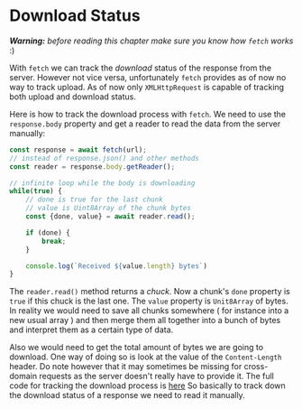 # Download Status

___Warning:__ before reading this chapter make sure you know how `fetch` works_ :)

With `fetch` we can track the _download_ status of the response from the server. 
However not vice versa, unfortunately `fetch` provides as of now no way to track upload.
As of now only `XMLHttpRequest` is capable of tracking both upload and download status.

Here is how to track the download process with `fetch`. We need to use the `response.body`
property and get a reader to read the data from the server manually:

```javascript
const response = await fetch(url);
// instead of response.json() and other methods
const reader = response.body.getReader();

// infinite loop while the body is downloading
while(true) {
    // done is true for the last chunk
    // value is Uint8Array of the chunk bytes
    const {done, value} = await reader.read();

    if (done) {
        break;
    }

    console.log(`Received ${value.length} bytes`)
}
```

The `reader.read()` method returns a _chuck_. Now a chunk's `done` property is `true` if this chuck
is the last one. The `value` property is `Unit8Array` of bytes. In reality we would need to save
all chunks somewhere ( for instance into a new usual array ) and then merge them all together into
a bunch of bytes and interpret them as a certain type of data.

Also we would need to get the total amount of bytes we are going to download. One way of doing so
is look at the value of the `Content-Length` header. Do note however that it may sometimes be
missing for cross-domain requests as the server doesn't really have to provide it. The full code
for tracking the download process is [here](./code-1-download/index.js)
So basically to track down the download status of a response we need to read it manually.